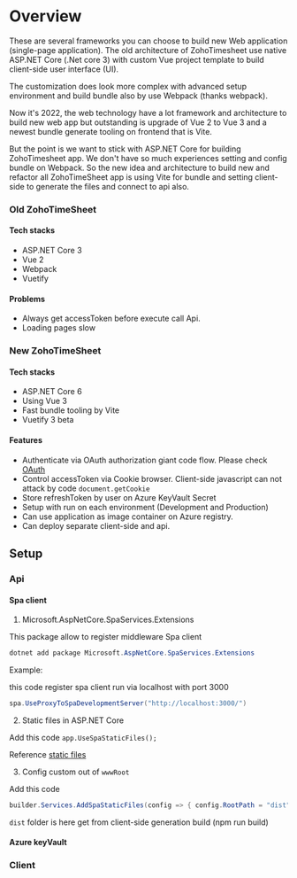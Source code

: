 # Overview

These are several frameworks you can choose to build new Web application (single-page application).
The old architecture of ZohoTimesheet use native ASP.NET Core (.Net core 3) with custom Vue project template
to build client-side user interface (UI).

The customization does look more complex with advanced setup environment and build bundle also by use Webpack (thanks webpack).

Now it's 2022, the web technology have a lot framework and architecture to build new web app but outstanding is
upgrade of Vue 2 to Vue 3 and a newest bundle generate tooling on frontend that is Vite.

But the point is we want to stick with ASP.NET Core for building ZohoTimesheet app. We don't have so much experiences setting and config bundle on Webpack.
So the new idea and architecture to build new and refactor all ZohoTimeSheet app is using Vite for bundle and setting client-side to generate the files and connect to api also.

### Old ZohoTimeSheet

#### Tech stacks
- ASP.NET Core 3
- Vue 2
- Webpack
- Vuetify

#### Problems
- Always get accessToken before execute call Api.
- Loading pages slow

### New ZohoTimeSheet

#### Tech stacks
- ASP.NET Core 6
- Using Vue 3
- Fast bundle tooling by Vite
- Vuetify 3 beta

#### Features
- Authenticate via OAuth authorization giant code flow. Please check [OAuth](./OAUTH.md)
- Control accessToken via Cookie browser. Client-side javascript can not attack by code `document.getCookie`
- Store refreshToken by user on Azure KeyVault Secret
- Setup with run on each environment (Development and Production)
- Can use application as image container on Azure registry.
- Can deploy separate client-side and api.


## Setup

### Api

#### Spa client

1. Microsoft.AspNetCore.SpaServices.Extensions

This package allow to register middleware Spa client
```c#
dotnet add package Microsoft.AspNetCore.SpaServices.Extensions
```

Example:

this code register spa client run via localhost with port 3000

```csharp
spa.UseProxyToSpaDevelopmentServer("http://localhost:3000/")
```

2. Static files in ASP.NET Core

Add this code `app.UseSpaStaticFiles();`

Reference [static files](https://docs.microsoft.com/en-us/aspnet/core/fundamentals/static-files?view=aspnetcore-6.0#serve-files-outside-wwwroot-by-updating-iwebhostenvironmentwebrootpath)

3. Config custom out of `wwwRoot`

Add this code

```csharp
builder.Services.AddSpaStaticFiles(config => { config.RootPath = "dist"; });
```

`dist` folder is here get from client-side generation build (npm run build)

#### Azure keyVault

### Client

